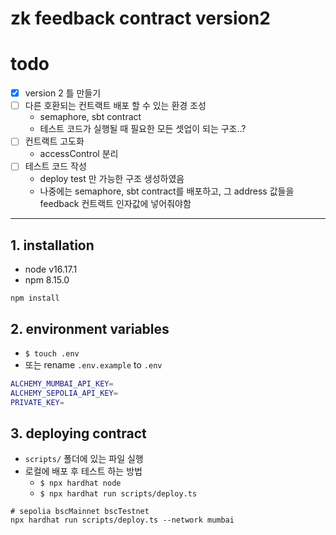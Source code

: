 # zk feedback contract version2

# todo

- [x] version 2 틀 만들기
- [ ] 다른 호환되는 컨트랙트 배포 할 수 있는 환경 조성
  - semaphore, sbt contract
  - 테스트 코드가 실행될 때 필요한 모든 셋업이 되는 구조..?
- [ ] 컨트랙트 고도화
  - accessControl 분리
- [ ] 테스트 코드 작성
  - deploy test 만 가능한 구조 생성하였음
  - 나중에는 semaphore, sbt contract를 배포하고, 그 address 값들을 feedback 컨트랙트 인자값에 넣어줘야함

---

## 1. installation
- node v16.17.1
- npm 8.15.0
```shell
npm install
```


## 2. environment variables
- `$ touch .env`
- 또는 rename `.env.example` to `.env`
```bash
ALCHEMY_MUMBAI_API_KEY=
ALCHEMY_SEPOLIA_API_KEY=
PRIVATE_KEY=
```

## 3. deploying contract
- `scripts/` 폴더에 있는 파일 실행
- 로컬에 배포 후 테스트 하는 방법
  - `$ npx hardhat node` 
  - `$ npx hardhat run scripts/deploy.ts`
```shell
# sepolia bscMainnet bscTestnet
npx hardhat run scripts/deploy.ts --network mumbai
```
